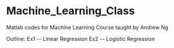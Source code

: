 # Machine_Learning_Class
Matlab codes for Machine Learning Course taught by Andrew Ng

Outline:
Ex1 -- Linear Regression
Ex2 -- Logistic Regression
